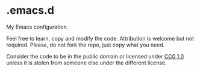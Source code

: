 .emacs.d
========

My Emacs configuration.

Feel free to learn, copy and modify the code. Attribution is welcome
but not required. Please, do not fork the repo, just copy what you
need.

Consider the code to be in the public domain or licensed under
[CC0 1.0] unless it is stolen from someone else under the different
license.

[CC0 1.0]: http://creativecommons.org/publicdomain/zero/1.0/legalcode
